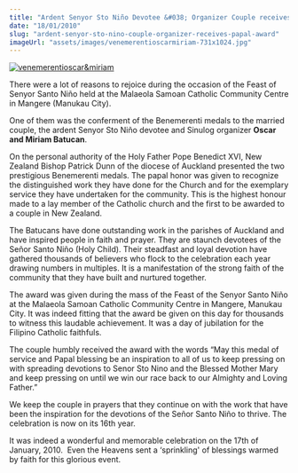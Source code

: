```yaml
---
title: "Ardent Senyor Sto Niño Devotee &#038; Organizer Couple receives Papal Award"
date: "18/01/2010"
slug: "ardent-senyor-sto-nino-couple-organizer-receives-papal-award"
imageUrl: "assets/images/venemerentioscarmiriam-731x1024.jpg"
---
```


[![](https://i0.wp.com/santonino-nz.org/wp-content/uploads/2011/05/venemerentioscarmiriam-731x1024.jpg?resize=196%2C254 "venemerentioscar&miriam")](https://i0.wp.com/santonino-nz.org/wp-content/uploads/2011/05/venemerentioscarmiriam.jpg)

There were a lot of reasons to rejoice during the occasion of the Feast of Senyor Santo Niño held at the Malaeola Samoan Catholic Community Centre in Mangere (Manukau City).

One of them was the conferment of the Benemerenti medals to the married couple, the ardent Senyor Sto Niño devotee and Sinulog organizer **Oscar and Miriam Batucan**.

On the personal authority of the Holy Father Pope Benedict XVI, New Zealand Bishop Patrick Dunn of the diocese of Auckland presented the two prestigious Benemerenti medals. The papal honor was given to recognize the distinguished work they have done for the Church and for the exemplary service they have undertaken for the community. This is the highest honour made to a lay member of the Catholic church and the first to be awarded to a couple in New Zealand.

The Batucans have done outstanding work in the parishes of Auckland and have inspired people in faith and prayer. They are staunch devotees of the Señor Santo Niño (Holy Child). Their steadfast and loyal devotion have gathered thousands of believers who flock to the celebration each year drawing numbers in multiples. It is a manifestation of the strong faith of the community that they have built and nurtured together.

The award was given during the mass of the Feast of the Senyor Santo Niño at the Malaeola Samoan Catholic Community Centre in Mangere, Manukau City. It was indeed fitting that the award be given on this day for thousands to witness this laudable achievement. It was a day of jubilation for the Filipino Catholic faithfuls.

The couple humbly received the award with the words “May this medal of service and Papal blessing be an inspiration to all of us to keep pressing on with spreading devotions to Senor Sto Nino and the Blessed Mother Mary and keep pressing on until we win our race back to our Almighty and Loving Father.”

We keep the couple in prayers that they continue on with the work that have been the inspiration for the devotions of the Señor Santo Niño to thrive. The celebration is now on its 16th year.

It was indeed a wonderful and memorable celebration on the 17th of January, 2010.  Even the Heavens sent a ‘sprinkling' of blessings warmed by faith for this glorious event.
